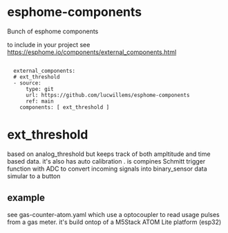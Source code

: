 # esphome-components
Bunch of esphome components

to include in your project see https://esphome.io/components/external_components.html

```

  external_components:
  # ext_threshold
  - source:
      type: git
      url: https://github.com/lucwillems/esphome-components
      ref: main
    components: [ ext_threshold ]

```

# ext_threshold

based on analog_threshold but keeps track of both ampltitude and time based data. it's also has auto calibration .
is compines Schmitt trigger function with ADC to convert incoming signals into binary_sensor data simular to a button

## example
see gas-counter-atom.yaml which use a optocoupler to read usage pulses from a gas meter.
it's build ontop of a M5Stack ATOM Lite platform  (esp32)


